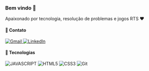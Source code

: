 ### Bem vindo :wave:

Apaixonado por tecnologia, resolução de problemas e jogos RTS :heart:

#### :pushpin: Contato

<a href="mailto:brendoviegash@gmail.com"> ![Gmail](https://img.shields.io/badge/Gmail-%23323330?style=for-the-badge&logo=gmail&logoColor=D14836) </a>
<a href="#"> ![LinkedIn](https://img.shields.io/badge/linkedin-%23323330.svg?style=for-the-badge&logo=linkedin&logoColor=%230077B5) </a>

#### :wrench: Tecnologias

![JAVASCRIPT](https://img.shields.io/badge/javascript-%23323330.svg?style=for-the-badge&logo=javascript&logoColor=%23F7DF1E)
![HTML5](https://img.shields.io/badge/html5-%23323330.svg?style=for-the-badge&logo=html5&logoColor=%23E34F26)
![CSS3](https://img.shields.io/badge/css3-%23323330.svg?style=for-the-badge&logo=css3&logoColor=%231572B6)
![Git](https://img.shields.io/badge/git-%23323330.svg?style=for-the-badge&logo=git&logoColor=%23F05033)
